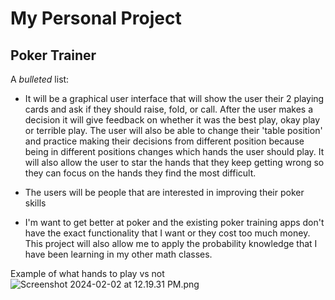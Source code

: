 # My Personal Project

## Poker Trainer

A *bulleted* list:
- It will be a graphical user interface that will show the user their 2 playing cards and ask if they should raise,
fold, or call. After the user makes a decision it will give feedback on whether it was the best play, okay play or
terrible play. The user will also be able to change their 'table position' and practice making their decisions from 
different position because being in different positions changes which hands the user should play. It will also allow the
user to star the hands that they keep getting wrong so they can focus on the hands they find the most difficult. 
- The users will be people that are interested in improving their poker skills 

- I'm want to get better at poker and the existing poker training apps don't have the exact functionality that I want or
they cost too much money. This project will also allow me to apply the probability knowledge that I have been learning
in my other math classes.

Example of what hands to play vs not ![Screenshot 2024-02-02 at 12.19.31 PM.png](..%2F..%2F..%2F..%2Fvar%2Ffolders%2Fkz%2Fqp1g3z1s4kbfcdv3q7tkr9yh0000gn%2FT%2FTemporaryItems%2FNSIRD_screencaptureui_iiHuKg%2FScreenshot%202024-02-02%20at%2012.19.31%20PM.png)